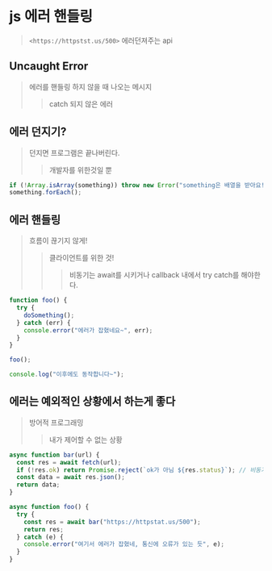 # js 에러 핸들링

> `<https://httpstst.us/500>` 에러던져주는 api

## Uncaught Error

> 에러를 핸들링 하지 않을 때 나오는 메시지
>
> > catch 되지 않은 에러

## 에러 던지기?

> 던지면 프로그램은 끝나버린다.
>
> > 개발자를 위한것일 뿐

```js
if (!Array.isArray(something)) throw new Error("something은 배열을 받아요!.");
something.forEach();
```

## 에러 핸들링

> 흐름이 끊기지 않게!
>
> > 클라이언트를 위한 것!
> >
> > > 비동기는 await를 시키거나 callback 내에서 try catch를 해야한다.

```js
function foo() {
  try {
    doSomething();
  } catch (err) {
    console.error("에러가 잡혔네요~", err);
  }
}

foo();

console.log("이후에도 동작합니다~");
```

## 에러는 예외적인 상황에서 하는게 좋다

> 방어적 프로그래밍
>
> > 내가 제어할 수 없는 상황

```js
async function bar(url) {
  const res = await fetch(url);
  if (!res.ok) return Promise.reject(`ok가 아님 ${res.status}`); // 비동기에서는 throw 보다 Promise가 더 정확
  const data = await res.json();
  return data;
}

async function foo() {
  try {
    const res = await bar("https://httpstat.us/500");
    return res;
  } catch (e) {
    console.error("여기서 에러가 잡혔네, 통신에 오류가 있는 듯", e);
  }
}
```
